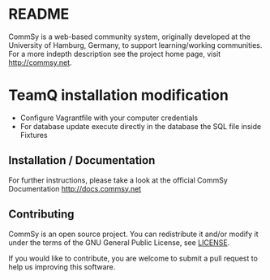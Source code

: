 # README
CommSy is a web-based community system, originally developed at the University of Hamburg, Germany, to support learning/working communities. For a more indepth description see the project home page, visit http://commsy.net.

# TeamQ installation modification
- Configure Vagrantfile with your computer credentials
- For database update execute directly in the database the SQL file inside Fixtures

## Installation / Documentation
For further instructions, please take a look at the official CommSy Documentation http://docs.commsy.net

## Contributing
CommSy is an open source project. You can redistribute it and/or modify it under the terms of the GNU General Public License, see [LICENSE](LICENSE.md).

If you would like to contribute, you are welcome to submit a pull request to help us improving this software.
